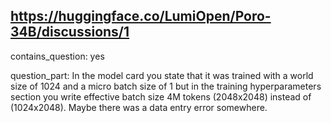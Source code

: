 ## https://huggingface.co/LumiOpen/Poro-34B/discussions/1

contains_question: yes

question_part: In the model card you state that it was trained with a world size of 1024 and a micro batch size of 1 but in the training hyperparameters section you write effective batch size 4M tokens (2048x2048) instead of (1024x2048). Maybe there was a data entry error somewhere.